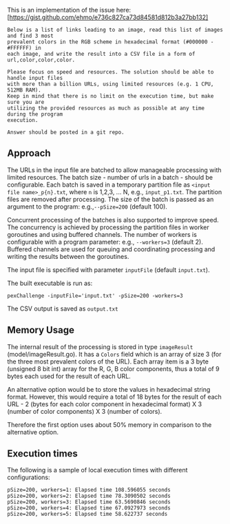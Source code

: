 This is an implementation of the issue here: [https://gist.github.com/ehmo/e736c827ca73d84581d812b3a27bb132]
```
Below is a list of links leading to an image, read this list of images and find 3 most
prevalent colors in the RGB scheme in hexadecimal format (#000000 - #FFFFFF) in 
each image, and write the result into a CSV file in a form of url,color,color,color.

Please focus on speed and resources. The solution should be able to handle input files
with more than a billion URLs, using limited resources (e.g. 1 CPU, 512MB RAM).
Keep in mind that there is no limit on the execution time, but make sure you are
utilizing the provided resources as much as possible at any time during the program 
execution.

Answer should be posted in a git repo.
```

## Approach

The URLs in the input file are batched to allow manageable processing with limited resources. The batch size - number of urls in a batch - should be configurable. Each batch is saved in a temporary partition file as `<input file name>_p{n}.txt`, where `n` is 1,2,3, ... N, e.g., `input_p1.txt`. The partition files are removed after processing. The size of the batch is passed as an argument to the program: e.g.,`--pSize=200` (default 100).

Concurrent processing of the batches is also supported to improve speed. The concurrency is achieved by processing the partition files in worker goroutines and using buffered channels. The number of workers is configurable with a program parameter: e.g., `--workers=3` (default 2). Buffered channels are used for queuing and coordinating processing and writing the results between the goroutines.

The input file is specified with parameter `inputFile` (default  `input.txt`). 

The built executable is run as:
```
pexChallenge -inputFile='input.txt' -pSize=200 -workers=3
```

The CSV output is saved as `output.txt`

## Memory Usage
The internal result of the processing is stored in type `imageResult` (model/imageResult.go). It has a `Colors` field which is an array of size 3 (for the three most prevalent colors of the URL). Each array item is a 3 byte (unsigned 8 bit int) array for the R, G, B color components, thus a total of 9 bytes each used for the result of each URL.

An alternative option would be to store the values in hexadecimal string format. However, this would require a total of 18 bytes for the result of each URL - 2 (bytes for each color component in hexadecimal format) X 3 (number of color components) X 3 (number of colors).

Therefore the first option uses about 50% memory in comparison to the alternative option.

## Execution times
The following is a sample of local execution times with different configurations:
```
pSize=200, workers=1: Elapsed time 108.596055 seconds
pSize=200, workers=2: Elapsed time 78.3090502 seconds
pSize=200, workers=3: Elapsed time 63.5690846 seconds
pSize=200, workers=4: Elapsed time 67.0927973 seconds
pSize=200, workers=5: Elapsed time 58.622737 seconds
```

